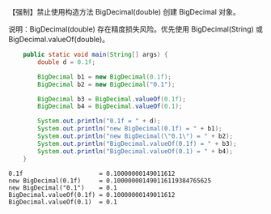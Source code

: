【强制】禁止使用构造方法 BigDecimal(double) 创建 BigDecimal 对象。

说明：BigDecimal(double) 存在精度损失风险。优先使用 BigDecimal(String) 或 BigDecimal.valueOf(double)。

```java
    public static void main(String[] args) {
        double d = 0.1f;

        BigDecimal b1 = new BigDecimal(0.1f);
        BigDecimal b2 = new BigDecimal("0.1");

        BigDecimal b3 = BigDecimal.valueOf(0.1f);
        BigDecimal b4 = BigDecimal.valueOf(0.1);

        System.out.println("0.1f = " + d);
        System.out.println("new BigDecimal(0.1f) = " + b1);
        System.out.println("new BigDecimal(\"0.1\") = " + b2);
        System.out.println("BigDecimal.valueOf(0.1f) = " + b3);
        System.out.println("BigDecimal.valueOf(0.1) = " + b4);
    }
```

```
0.1f                     = 0.10000000149011612
new BigDecimal(0.1f)     = 0.100000001490116119384765625
new BigDecimal("0.1")    = 0.1
BigDecimal.valueOf(0.1f) = 0.10000000149011612
BigDecimal.valueOf(0.1)  = 0.1
```

